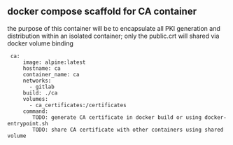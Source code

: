 ## docker compose scaffold for CA container
the purpose of this container will be to encapsulate all PKI generation and distribution within an isolated container; only the public.crt will shared via docker volume binding

```
 ca:
     image: alpine:latest
     hostname: ca
     container_name: ca
     networks:
       - gitlab
     build: ./ca
     volumes:
       - ca_certificates:/certificates
     command: 
        TODO: generate CA certificate in docker build or using docker-entrypoint.sh
        TODO: share CA certificate with other containers using shared volume
```
